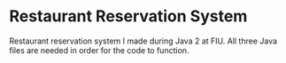 # Restaurant Reservation System
Restaurant reservation system I made during Java 2 at FIU. All three Java files are needed in order for the code to function.
